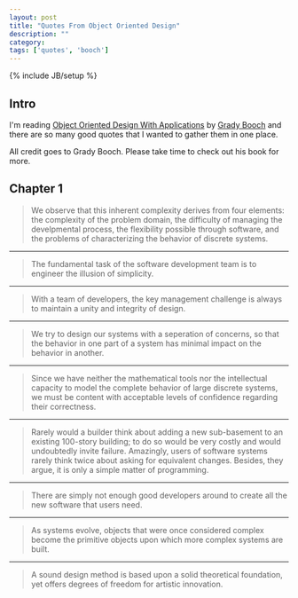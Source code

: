 ```yaml
---
layout: post
title: "Quotes From Object Oriented Design"
description: ""
category: 
tags: ['quotes', 'booch']
---
```

{% include JB/setup %}

## Intro

I'm reading [Object Oriented Design With
Applications](http://www.amazon.com/gp/search?index=books&linkCode=qs&keywords=0805300910)
by [Grady Booch]() and there are so many good quotes that I wanted to gather
them in one place.

All credit goes to Grady Booch. Please take time to check out his book for more.

## Chapter 1

> We observe that this inherent complexity derives from four elements: the
> complexity of the problem domain, the difficulty of managing the develpmental
> process, the flexibility possible through software, and the problems of
> characterizing the behavior of discrete systems.

<hr>

> The fundamental task of the software development team is to engineer the
> illusion of simplicity.

<hr>

> With a team of developers, the key management challenge is always to maintain
> a unity and integrity of design.

<hr>

> We try to design our systems with a seperation of concerns, so that the
> behavior in one part of a system has minimal impact on the behavior in
> another.

<hr>

> Since we have neither the mathematical tools nor the intellectual capacity to
> model the complete behavior of large discrete systems, we must be content with
> acceptable levels of confidence regarding their correctness.

<hr>

> Rarely would a builder think about adding a new sub-basement to an existing
> 100-story building; to do so would be very costly and would undoubtedly invite
> failure. Amazingly, users of software systems rarely think twice about asking
> for equivalent changes. Besides, they argue, it is only a simple matter of
> programming.

<hr>

> There are simply not enough good developers around to create all the new
> software that users need.

<hr>

> As systems evolve, objects that were once considered complex become the
> primitive objects upon which more complex systems are built.

<hr>

> A sound design method is based upon a solid theoretical foundation, yet offers
> degrees of freedom for artistic innovation.
